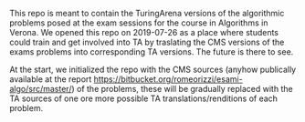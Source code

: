This repo is meant to contain the TuringArena versions of the algorithmic problems posed at the exam sessions for the course in Algorithms in Verona.
We opened this repo on 2019-07-26 as a place where students could train and get involved into TA by traslating the CMS versions of the exams problems into corresponding TA versions.
The future is there to see.

At the start, we initialized the repo with the CMS sources (anyhow publically available at the report https://bitbucket.org/romeorizzi/esami-algo/src/master/) of the problems, these will be gradually replaced with the TA sources of one ore more possible TA translations/renditions of each problem.

